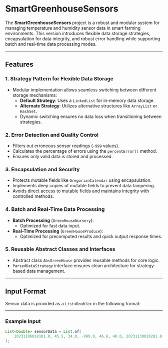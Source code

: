 # SmartGreenhouseSensors

The **SmartGreenhouseSensors** project is a robust and modular system for managing temperature and humidity sensor data in smart farming environments. This version introduces flexible data storage strategies, encapsulation for data integrity, and robust error handling while supporting batch and real-time data processing modes.

---

## Features

### 1. **Strategy Pattern for Flexible Data Storage**
- Modular implementation allows seamless switching between different storage mechanisms:
  - **Default Strategy**: Uses a `LinkedList` for in-memory data storage.
  - **Alternate Strategy**: Utilizes alternative structures like `ArrayList` or `HashSet`.
  - Dynamic switching ensures no data loss when transitioning between strategies.

### 2. **Error Detection and Quality Control**
- Filters out erroneous sensor readings (`-999` values).
- Calculates the percentage of errors using the `percentError()` method.
- Ensures only valid data is stored and processed.

### 3. **Encapsulation and Security**
- Protects mutable fields like `GregorianCalendar` using encapsulation.
- Implements deep copies of mutable fields to prevent data tampering.
- Avoids direct access to mutable fields and maintains integrity with controlled methods.

### 4. **Batch and Real-Time Data Processing**
- **Batch Processing** (`GreenHouseNursery`):
  - Optimized for fast data input.
- **Real-Time Processing** (`GreenHouseProduce`):
  - Optimized for precomputed results and quick output response times.

### 5. **Reusable Abstract Classes and Interfaces**
- Abstract class `AbsGreenHouse` provides reusable methods for core logic.
- `ParsedDataStrategy` interface ensures clean architecture for strategy-based data management.

---

## Input Format

Sensor data is provided as a `List<Double>` in the following format:

---

### Example Input
```java
List<Double> sensorData = List.of(
    20231106010101.0, 45.5, 34.0, -999.0, 46.6, 40.0, 20231130020202.0, 22.2, 20.0
);

